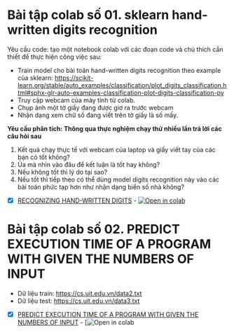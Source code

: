 # Bài tập colab số 01. sklearn hand-written digits recognition

Yêu cầu code: tạo một notebook colab với các đoạn code và chú thích cần thiết để thực hiện công việc sau:
- Train model cho bài toán hand-written digits recognition theo example của sklearn: https://scikit-learn.org/stable/auto_examples/classification/plot_digits_classification.html#sphx-glr-auto-examples-classification-plot-digits-classification-py
- Truy cập webcam của máy tính từ colab.
- Chụp ảnh một tờ giấy đang được giơ ra trước webcam
- Nhận dạng xem chữ số đang viết trên tờ giấy là số mấy.

**Yêu cầu phân tích: Thông qua thực nghiệm chạy thử nhiều lần trả lời các câu hỏi sau**

1. Kết quả chạy thực tế với webcam của laptop và giấy viết tay của các bạn có tốt không?
2. Ủa mà nhìn vào đâu để kết luận là tốt hay không?
3. Nếu không tốt thì lý do tại sao?
4. Nếu tốt thì tiếp theo có thể dùng model digits recognition này vào các bài toán phức tạp hơn như nhận dạng biển số nhà không?

 - [x] [RECOGNIZING HAND-WRITTEN DIGITS](https://github.com/trong-khanh-1109/CS114.L22.KHCL/blob/d4386fcfc8a0a3e993da1ca53e63c52165e33ed1/Assignments%20Colaboratory/Colab_01.ipynb) - [![Open in colab](https://colab.research.google.com/assets/colab-badge.svg)](https://colab.research.google.com/drive/1jpcB2WAmeKvAs0XwsEX3pF_yhfPQngJZ)
 
 # Bài tập colab số 02. PREDICT EXECUTION TIME OF A PROGRAM WITH GIVEN THE NUMBERS OF INPUT

- Dữ liệu train: https://cs.uit.edu.vn/data2.txt
- Dữ liệu test: https://cs.uit.edu.vn/data3.txt

- [x] [PREDICT EXECUTION TIME OF A PROGRAM WITH GIVEN THE NUMBERS OF INPUT](https://github.com/trong-khanh-1109/CS114.L22.KHCL/blob/1254a56d76ad8c7afee4dd086ef7577ea8d1d1b9/Assignments%20Colaboratory/Colab_02.ipynb) - [![Open in colab](https://colab.research.google.com/drive/18_nQt37VcN7FEk1NqGiFPHV4Ea6ZOImX?authuser=1&hl=en#scrollTo=gLFe_OFDlpxm)
